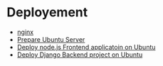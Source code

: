 # Deployement

- [nginx](./nginx.md)
- [Prepare Ubuntu Server](./prepare_server.md)
- [Deploy node.js Frontend applicatoin on Ubuntu](./deploy_node_frontend_on_ubuntu.md)
- [Deploy Django Backend project on Ubuntu](./deploy_django_backend_on_ubuntu.md)